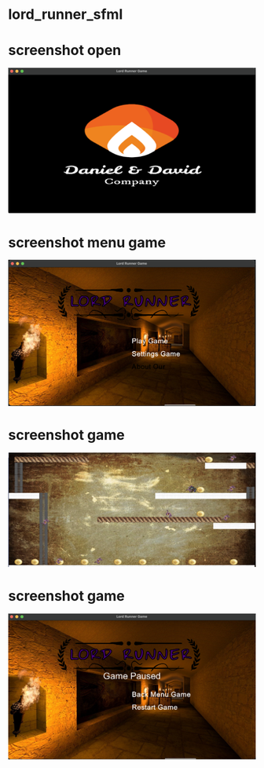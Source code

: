 # lord_runner_sfml


# screenshot open

![ Alt text ]( resources/screenshot/open_screen.png?raw=true)

# screenshot menu game

![ Alt text ]( resources/screenshot/menu_screen.png?raw=true)

# screenshot game

![ Alt text ]( resources/screenshot/game_screen.png?raw=true)


# screenshot game

![ Alt text ]( resources/screenshot/pause_screen.png?raw=true)


